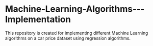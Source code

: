 # Machine-Learning-Algorithms---Implementation
This repository is created for implementing different Machine Learning algorithms on a car price dataset using regression algorithms.
